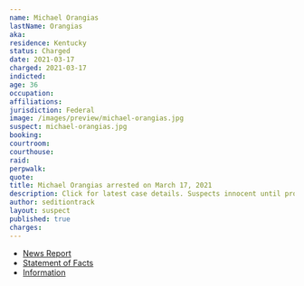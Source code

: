 ```yaml
---
name: Michael Orangias
lastName: Orangias
aka:
residence: Kentucky
status: Charged
date: 2021-03-17
charged: 2021-03-17
indicted:
age: 36
occupation:
affiliations:
jurisdiction: Federal
image: /images/preview/michael-orangias.jpg
suspect: michael-orangias.jpg
booking:
courtroom:
courthouse:
raid:
perpwalk:
quote:
title: Michael Orangias arrested on March 17, 2021
description: Click for latest case details. Suspects innocent until proven guilty.
author: seditiontrack
layout: suspect
published: true
charges:
---
```

- [News Report](https://www.msn.com/en-us/news/crime/fbi-arrests-man-in-louisville-in-connection-with-jan-6-attack-on-us-capitol/ar-BB1eJyPL)
- [Statement of Facts](https://extremism.gwu.edu/sites/g/files/zaxdzs2191/f/Michael%20Orangias%20Statement%20of%20Facts_Redacted.pdf)
- [Information](https://www.justice.gov/usao-dc/case-multi-defendant/file/1393706/download)

